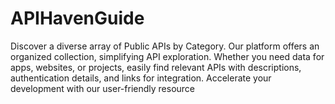 # APIHavenGuide
Discover a diverse array of Public APIs by Category. Our platform offers an organized collection, simplifying API exploration. Whether you need data for apps, websites, or projects, easily find relevant APIs with descriptions, authentication details, and links for integration. Accelerate your development with our user-friendly resource
